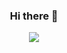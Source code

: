 <p>
<h3 align = "center">Hi there 👋</h3>
</p>

<div align = "center">
<img src = "https://media.giphy.com/media/gkXJ9WxXkWBxu/giphy.gif">
</div>
